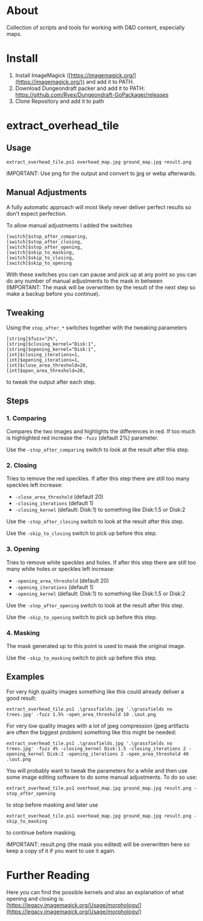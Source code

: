 # About

Collection of scripts and tools for working with D&D content, especially maps.

# Install

1. Install ImageMagick ([https://imagemagick.org/](https://imagemagick.org/)) and add it to PATH.
2. Download Dungeondraft packer and add it to PATH: https://github.com/Ryex/Dungeondraft-GoPackager/releases
3. Clone Repository and add it to path


# extract_overhead_tile

## Usage

    extract_overhead_tile.ps1 overhead_map.jpg ground_map.jpg result.png

IMPORTANT: Use png for the output and convert to jpg or webp afterwards.

## Manual Adjustments

A fully automatic approach will most likely never deliver perfect results so don't expect perfection.

To allow manual adjustments I added the switches

    [switch]$stop_after_comparing,
    [switch]$stop_after_closing,
    [switch]$stop_after_opening,
    [switch]$skip_to_masking,
    [switch]$skip_to_closing,
    [switch]$skip_to_opening

With these switches you can can pause and pick up at any point so you can do any number of manual adjustments to the mask in between (IMPORTANT: The mask will be overwritten by the result of the next step so make a backup before you continue).

## Tweaking

Using the `stop_after_*` switches together with the tweaking parameters

    [string]$fuzz="2%",
    [string]$closing_kernel="Disk:1",
    [string]$opening_kernel="Disk:1",
    [int]$closing_iterations=1,
    [int]$opening_iterations=1,
    [int]$close_area_threshold=20,
    [int]$open_area_threshold=20,
	
to tweak the output after each step.

## Steps

### 1. Comparing

Compares the two images and highlights the differences in red. If too much is highlighted red increase the `-fuzz` (default 2%) parameter.

Use the `-stop_after_comparing` switch to look at the result after this step.

### 2. Closing

Tries to remove the red speckles. If after this step there are still too many speckles left increase:

- `-close_area_threshold` (default 20)
- `-closing_iterations` (default 1)
- `-closing_kernel` (default: Disk:1) to something like Disk:1.5 or Disk:2

Use the `-stop_after_closing` switch to look at the result after this step.

Use the `-skip_to_closing` switch to pick up before this step.

### 3. Opening

Tries to remove white speckles and holes. If after this step there are still too many white holes or speckles left increase:

- `-opening_area_threshold` (default 20)
- `-opening_iterations` (default 1)
- `-opening_kernel` (default: Disk:1) to something like Disk:1.5 or Disk:2

Use the `-stop_after_opening` switch to look at the result after this step.

Use the `-skip_to_opening` switch to pick up before this step.

### 4. Masking

The mask generated up to this point is used to mask the original image.

Use the `-skip_to_masking` switch to pick up before this step.

## Examples

For very high quality images something like this could already deliver a good result:

    extract_overhead_tile.ps1 .\grassfields.jpg '.\grassfields no trees.jpg' -fuzz 1.5% -open_area_threshold 10 .\out.png

For very low quality images with a lot of jpeg compression (jpeg artifacts are often the biggest problem) something like this might be needed:

    extract_overhead_tile.ps1 .\grassfields.jpg '.\grassfields no trees.jpg' -fuzz 4% -closing_kernel Disk:1.5 -closing_iterations 2 -opening_kernel Disk:2 -opening_iterations 2 -open_area_threshold 40 .\out.png

You will probably want to tweak the parameters for a while and then use some image editing software to do some manual adjustments. To do so use:

    extract_overhead_tile.ps1 overhead_map.jpg ground_map.jpg result.png -stop_after_opening

to stop before masking and later use

    extract_overhead_tile.ps1 overhead_map.jpg ground_map.jpg result.png -skip_to_masking
	
to continue before masking.

IMPORTANT: result.png (the mask you edited) will be overwritten here so keep a copy of it if you want to use it again.

# Further Reading

Here you can find the possible kernels and also an explanation of what opening and closing is: [https://legacy.imagemagick.org/Usage/morphology/](https://legacy.imagemagick.org/Usage/morphology/)

